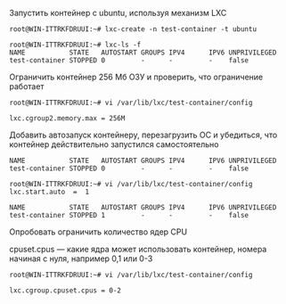 Запустить контейнер с ubuntu, используя механизм LXC

```
root@WIN-ITTRKFDRUUI:~# lxc-create -n test-container -t ubuntu

root@WIN-ITTRKFDRUUI:~# lxc-ls -f
NAME           STATE   AUTOSTART GROUPS IPV4      IPV6 UNPRIVILEGED      
test-container STOPPED 0         -      -         -    false    
```

Ограничить контейнер 256 Мб ОЗУ и проверить, что ограничение работает
```
root@WIN-ITTRKFDRUUI:~# vi /var/lib/lxc/test-container/config

lxc.cgroup2.memory.max = 256M
```
Добавить автозапуск контейнеру, перезагрузить ОС и убедиться, что контейнер действительно запустился самостоятельно

```
NAME           STATE   AUTOSTART GROUPS IPV4      IPV6 UNPRIVILEGED
test-container STOPPED 0         -      -         -    false

root@WIN-ITTRKFDRUUI:~# vi /var/lib/lxc/test-container/config
lxc.start.auto  =  1

NAME           STATE   AUTOSTART GROUPS IPV4      IPV6 UNPRIVILEGED
test-container STOPPED 1         -      -         -    false
```

Опробовать ограничить количество ядер CPU

cpuset.cpus — какие ядра может использовать контейнер, номера начиная с нуля, например 0,1 или 0-3
```
root@WIN-ITTRKFDRUUI:~# vi /var/lib/lxc/test-container/config

lxc.cgroup.cpuset.cpus = 0-2
```